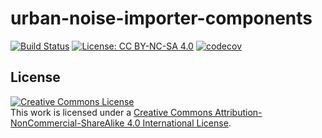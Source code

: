 # urban-noise-importer-components
[![Build Status](https://dev.azure.com/davidpereiracostoya/UrbanNoise/_apis/build/status/urbannoise.urban-noise-importer-components%20(1)?branchName=master)](https://dev.azure.com/davidpereiracostoya/UrbanNoise/_build/latest?definitionId=3&branchName=master)
[![License: CC BY-NC-SA 4.0](https://img.shields.io/badge/License-CC%20BY--NC--SA%204.0-lightgrey.svg)](https://creativecommons.org/licenses/by-nc-sa/4.0/)
[![codecov](https://codecov.io/gh/urbannoise/urban-noise-importer-components/branch/master/graph/badge.svg)](https://codecov.io/gh/urbannoise/urban-noise-importer-components)

## License

<a rel="license" href="http://creativecommons.org/licenses/by-nc-sa/4.0/"><img alt="Creative Commons License" style="border-width:0" src="https://i.creativecommons.org/l/by-nc-sa/4.0/88x31.png" /></a><br />This work is licensed under a <a rel="license" href="http://creativecommons.org/licenses/by-nc-sa/4.0/">Creative Commons Attribution-NonCommercial-ShareAlike 4.0 International License</a>.
